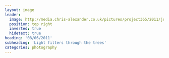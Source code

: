 ```yaml
---
layout: image
leader:
  image: http://media.chris-alexander.co.uk/pictures/project365/2011/jun/08/080611.jpg
  position: top right
  inverted: true
  hidetext: true
heading: '08/06/2011'
subheading: 'Light filters through the trees'
categories: photography
---
```

